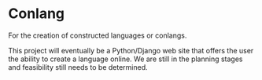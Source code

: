 # Conlang

For the creation of constructed languages or conlangs.

This project will eventually be a Python/Django web site that offers the user the ability to create a language online. We are still in the planning stages and feasibility still needs to be determined.

